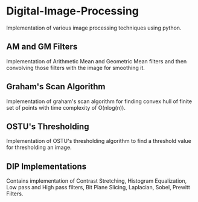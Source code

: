 # Digital-Image-Processing
Implementation of various image processing techniques using python.

## AM and GM Filters
Implementation of Arithmetic Mean and Geometric Mean filters and then convolving those filters with the image for smoothing it.

## Graham's Scan Algorithm
Implementation of graham's scan algorithm for finding convex hull of finite set of points with time complexity of O(nlog(n)).

## OSTU's Thresholding 
Implementation of OSTU's thresholding algorithm to find a threshold value for thresholding an image.

## DIP Implementations
Contains implementation of Contrast Stretching, Histogram Equalization, Low pass and High pass filters, Bit Plane Slicing, Laplacian, Sobel, Prewitt Filters.
